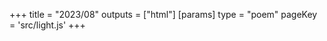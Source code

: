 +++
title = "2023/08"
outputs = ["html"]
[params]
    type = "poem"
    pageKey = 'src/light.js'
+++
